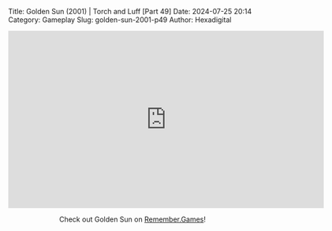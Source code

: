 Title: Golden Sun (2001) | Torch and Luff [Part 49]
Date: 2024-07-25 20:14
Category: Gameplay
Slug: golden-sun-2001-p49
Author: Hexadigital

<center><iframe src="https://www.youtube.com/embed/1BvbpFSex1U?feature=oembed" allow="accelerometer; autoplay; encrypted-media; gyroscope; picture-in-picture" width="640" height="360" frameborder="0"></iframe>

Check out Golden Sun on [Remember.Games](https://remember.games/game/3374/golden-sun/)!</center>